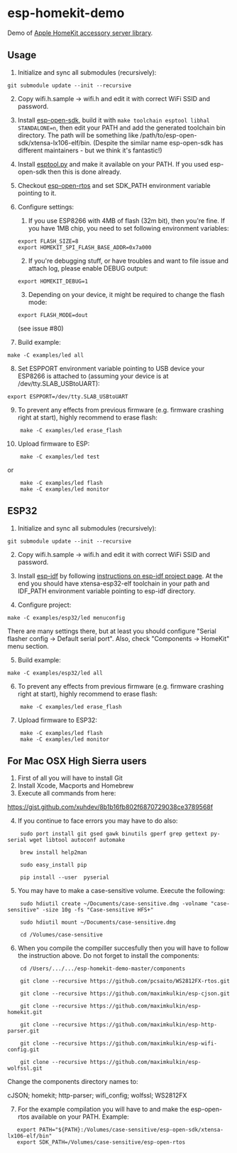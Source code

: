 # esp-homekit-demo
Demo of [Apple HomeKit accessory server
library](https://github.com/maximkulkin/esp-homekit).

## Usage

1. Initialize and sync all submodules (recursively):
```shell
git submodule update --init --recursive
```
2. Copy wifi.h.sample -> wifi.h and edit it with correct WiFi SSID and password.
3. Install [esp-open-sdk](https://github.com/pfalcon/esp-open-sdk), build it with `make toolchain esptool libhal STANDALONE=n`, then edit your PATH and add the generated toolchain bin directory. The path will be something like /path/to/esp-open-sdk/xtensa-lx106-elf/bin. (Despite the similar name esp-open-sdk has different maintainers - but we think it's fantastic!)

4. Install [esptool.py](https://github.com/themadinventor/esptool) and make it available on your PATH. If you used esp-open-sdk then this is done already.
5. Checkout [esp-open-rtos](https://github.com/SuperHouse/esp-open-rtos) and set SDK_PATH environment variable pointing to it.
6. Configure settings:
    1. If you use ESP8266 with 4MB of flash (32m bit), then you're fine. If you have
1MB chip, you need to set following environment variables:
    ```shell
    export FLASH_SIZE=8
    export HOMEKIT_SPI_FLASH_BASE_ADDR=0x7a000
    ```
    2. If you're debugging stuff, or have troubles and want to file issue and attach log, please enable DEBUG output:
    ```shell
    export HOMEKIT_DEBUG=1
    ```
    3. Depending on your device, it might be required to change the flash mode:
    ```shell
    export FLASH_MODE=dout
    ```
    (see issue #80)
7. Build example:
```shell
make -C examples/led all
```
8. Set ESPPORT environment variable pointing to USB device your ESP8266 is attached
   to (assuming your device is at /dev/tty.SLAB_USBtoUART):
```shell
export ESPPORT=/dev/tty.SLAB_USBtoUART
```
9. To prevent any effects from previous firmware (e.g. firmware crashing right at
   start), highly recommend to erase flash:
```shell
    make -C examples/led erase_flash
```
10. Upload firmware to ESP:
```shell
    make -C examples/led test
```
  or
```shell
    make -C examples/led flash
    make -C examples/led monitor
```

## ESP32


1. Initialize and sync all submodules (recursively):
```shell
git submodule update --init --recursive
```
2. Copy wifi.h.sample -> wifi.h and edit it with correct WiFi SSID and password.
3. Install [esp-idf](https://github.com/espressif/esp-idf) by following [instructions on esp-idf project page](https://github.com/espressif/esp-idf#setting-up-esp-idf). At the end you should have xtensa-esp32-elf toolchain in your path and IDF_PATH environment variable pointing to esp-idf directory.

4. Configure project:
```
make -C examples/esp32/led menuconfig
```
There are many settings there, but at least you should configure "Serial flasher config -> Default serial port".
Also, check "Components -> HomeKit" menu section.

5. Build example:
```shell
make -C examples/esp32/led all
```
6. To prevent any effects from previous firmware (e.g. firmware crashing right at
   start), highly recommend to erase flash:
```shell
    make -C examples/led erase_flash
```
7. Upload firmware to ESP32:
```shell
    make -C examples/led flash
    make -C examples/led monitor
```

## For Mac OSX High Sierra users

1. First of all you will have to install Git
2. Install Xcode, Macports and Homebrew
3. Execute all commands from here:

https://gist.github.com/xuhdev/8b1b16fb802f6870729038ce3789568f

4. If you continue to face errors you may have to do also:

```shell
    sudo port install git gsed gawk binutils gperf grep gettext py-serial wget libtool autoconf automake
    
    brew install help2man
    
    sudo easy_install pip
    
    pip install --user  pyserial
```

5. You may have to make a case-sensitive volume. Execute the following:

```shell
    sudo hdiutil create ~/Documents/case-sensitive.dmg -volname "case-sensitive" -size 10g -fs "Case-sensitive HFS+"
    
    sudo hdiutil mount ~/Documents/case-sensitive.dmg
    
    cd /Volumes/case-sensitive
```

6. When you compile the compiller succesfully then you will have to follow the instruction above.
   Do not forget to install the components:
   
```shell
    cd /Users/.../.../esp-homekit-demo-master/components

    git clone --recursive https://github.com/pcsaito/WS2812FX-rtos.git

    git clone --recursive https://github.com/maximkulkin/esp-cjson.git

    git clone --recursive https://github.com/maximkulkin/esp-homekit.git

    git clone --recursive https://github.com/maximkulkin/esp-http-parser.git

    git clone --recursive https://github.com/maximkulkin/esp-wifi-config.git

    git clone --recursive https://github.com/maximkulkin/esp-wolfssl.git
```

Change the components directory names to:

cJSON; homekit; http-parser; wifi_config; wolfssl; WS2812FX

7. For the example compilation you will have to and make the esp-open-rtos available on your PATH.
   Example:

```shell
   export PATH="${PATH}:/Volumes/case-sensitive/esp-open-sdk/xtensa-lx106-elf/bin"
   export SDK_PATH=/Volumes/case-sensitive/esp-open-rtos
```

